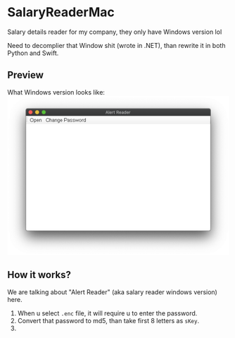 # SalaryReaderMac

Salary details reader for my company, they only have Windows version lol

Need to decomplier that Window shit (wrote in .NET), than rewrite it in both Python and Swift.

## Preview

What Windows version looks like:
![](/screenshots/AlertReaderWindowsVersion.png)

## How it works?

We are talking about "Alert Reader" (aka salary reader windows version) here.

1. When u select `.enc` file, it will require u to enter the password.
2. Convert that password to md5, than take first 8 letters as `sKey`.
3. 